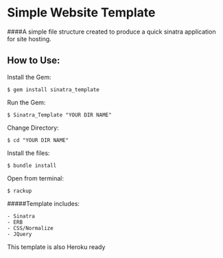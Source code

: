 Simple Website Template
========================

####A simple file structure created to produce a quick sinatra application for site hosting. 

How to Use:
------------

Install the Gem:
```shell
$ gem install sinatra_template
```
Run the Gem:
```shell
$ Sinatra_Template "YOUR DIR NAME"
```
Change Directory:
```shell
$ cd "YOUR DIR NAME"
```
Install the files:
```shell
$ bundle install
```
Open from terminal:
```shell
$ rackup
```


#####Template includes:

	- Sinatra
	- ERB
	- CSS/Normalize
	- JQuery

This template is also Heroku ready
